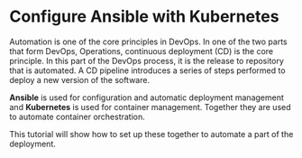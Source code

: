 # Configure Ansible with Kubernetes

Automation is one of the core principles in DevOps. In one of the two parts that form DevOps, Operations, continuous deployment (CD) is the core principle. In this part of the DevOps process, it is the release to repository that is automated. A CD pipeline introduces a series of steps performed to deploy a new version of the software.

__Ansible__ is used for configuration and automatic deployment management and __Kubernetes__ is used for container management. Together they are used to automate container orchestration.

This tutorial will show how to set up these together to automate a part of the deployment.
